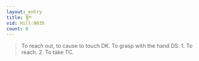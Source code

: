 ```yaml
---
layout: entry
title: རྙོབ་
vid: Hill:0635
count: 0
---
```

> To reach out, to cause to touch DK\. To grasp with the hand DS\. 1\. To reach\. 2\. To take TC\.


